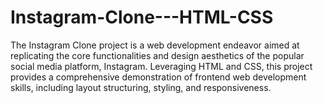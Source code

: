 # Instagram-Clone---HTML-CSS
The Instagram Clone project is a web development endeavor aimed at replicating the core functionalities and design aesthetics of the popular social media platform, Instagram. Leveraging HTML and CSS, this project provides a comprehensive demonstration of frontend web development skills, including layout structuring, styling, and responsiveness.
